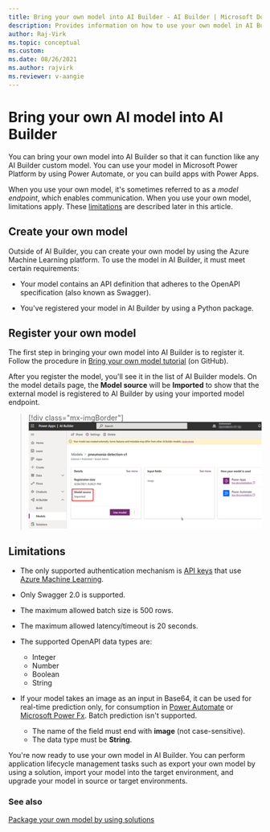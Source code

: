 ```yaml
---
title: Bring your own model into AI Builder - AI Builder | Microsoft Docs
description: Provides information on how to use your own model in AI Builder.
author: Raj-Virk
ms.topic: conceptual
ms.custom:
ms.date: 08/26/2021
ms.author: rajvirk
ms.reviewer: v-aangie
---
```


# Bring your own AI model into AI Builder

You can bring your own model into AI Builder so that it can function like any AI Builder custom model. You can use your model in Microsoft Power Platform by using Power Automate, or you can build apps with Power Apps.

When you use your own model, it's sometimes referred to as a *model endpoint*, which enables communication. When you use your own model, limitations apply. These [limitations](#limitations) are described later in this article.

## Create your own model

Outside of AI Builder, you can create your own model by using the Azure Machine Learning platform. To use the model in AI Builder, it must meet certain requirements:

- Your model contains an API definition that adheres to the OpenAPI specification (also known as Swagger).

- You've registered your model in AI Builder by using a Python package.

## Register your own model

The first step in bringing your own model into AI Builder is to register it. Follow the procedure in [Bring your own model tutorial](https://github.com/microsoft/PowerApps-Samples/tree/master/ai-builder/BringYourOwnModelTutorial) (on GitHub).

After you register the model, you'll see it in the list of AI Builder models. On the model details page, the **Model source** will be **Imported** to show that the external model is registered to AI Builder by using your imported model endpoint.

> [!div class="mx-imgBorder"]
> ![Form editor binding properties screen.](media/byom-imported.png "Form editor binding properties screen")

## Limitations

- The only supported authentication mechanism is [API keys](/azure/machine-learning/how-to-authenticate-web-service) that use [Azure Machine Learning](/azure/machine-learning/overview-what-is-azure-machine-learning).

- Only Swagger 2.0 is supported.

- The maximum allowed batch size is 500 rows.

- The maximum allowed latency/timeout is 20 seconds.

- The supported OpenAPI data types are:
   - Integer
   - Number
   - Boolean
   - String

- If your model takes an image as an input in Base64, it can be used for real-time prediction only, for consumption in [Power Automate](/power-automate/getting-started) or [Microsoft Power Fx](/power-platform/power-fx/overview). Batch prediction isn't supported.
   - The name of the field must end with **image** (not case-sensitive).
   - The data type must be **String**.

You're now ready to use your own model in AI Builder. You can perform application lifecycle management tasks such as export your own model by using a solution, import your model into the target environment, and upgrade your model in source or target environments.

### See also

[Package your own model by using solutions](byom-alm.md)
